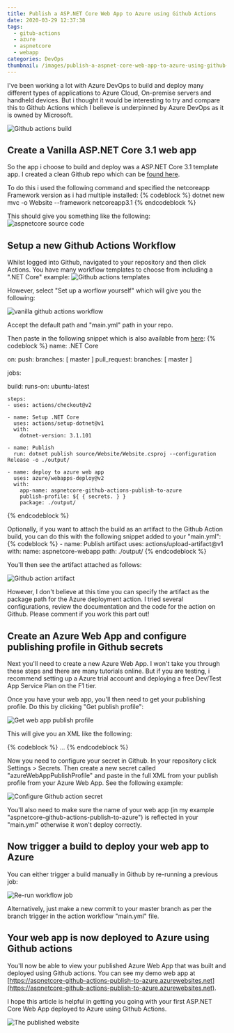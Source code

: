 ```yaml
---
title: Publish a ASP.NET Core Web App to Azure using Github Actions
date: 2020-03-29 12:37:38
tags:
  - gitub-actions
  - azure
  - aspnetcore
  - webapp
categories: DevOps
thumbnail: /images/publish-a-aspnet-core-web-app-to-azure-using-github-actions/actions-opengraph.jpg
---
```

I've been working a lot with Azure DevOps to build and deploy many different types of applications to Azure Cloud, On-premise servers and handheld devices. But i thought it would be interesting to try and compare this to Github Actions which I believe is underpinned by Azure DevOps as it is owned by Microsoft.

![Github actions build](/images/publish-a-aspnet-core-web-app-to-azure-using-github-actions/actions-opengraph.jpg)

<!-- more -->

## Create a Vanilla ASP.NET Core 3.1 web app

So the app i choose to build and deploy was a ASP.NET Core 3.1 template app. I created a clean Github repo which can be [found here](https://github.com/Adamsimsy/aspnetcore-github-actions-publish-to-azure).

To do this i used the following command and specified the netcoreapp Framework version as i had multiple installed:
{% codeblock %}
dotnet new mvc -o Website --framework netcoreapp3.1
{% endcodeblock %}

This should give you something like the following:
![aspnetcore source code](/images/publish-a-aspnet-core-web-app-to-azure-using-github-actions/aspnetcore-source-code.jpg)

## Setup a new Github Actions Workflow

Whilst logged into Github, navigated to your repository and then click Actions. You have many workflow templates to choose from including a ".NET Core" example:
![Github actions templates](/images/publish-a-aspnet-core-web-app-to-azure-using-github-actions/github-action-templates.jpg)

However, select "Set up a worflow yourself" which will give you the following:

![vanilla github actions workflow](/images/publish-a-aspnet-core-web-app-to-azure-using-github-actions/vanilla-action-workflow.jpg)

Accept the default path and "main.yml" path in your repo.

Then paste in the following snippet which is also available from [here](https://github.com/Adamsimsy/aspnetcore-github-actions-publish-to-azure/blob/master/.github/workflows/main.yml):
{% codeblock %}
name: .NET Core

on:
  push:
    branches: [ master ]
  pull_request:
    branches: [ master ]
    
jobs:

  build:
    runs-on: ubuntu-latest
    
    steps:
    - uses: actions/checkout@v2

    - name: Setup .NET Core
      uses: actions/setup-dotnet@v1
      with:
        dotnet-version: 3.1.101

    - name: Publish
      run: dotnet publish source/Website/Website.csproj --configuration Release -o ./output/

    - name: deploy to azure web app
      uses: azure/webapps-deploy@v2
      with: 
        app-name: aspnetcore-github-actions-publish-to-azure
        publish-profile: ${ { secrets. } }
        package: ./output/
{% endcodeblock %}

Optionally, if you want to attach the build as an artifact to the Github Action build, you can do this with the following snippet added to your "main.yml":
{% codeblock %}
    - name: Publish artifact
      uses: actions/upload-artifact@v1
      with:
        name: aspnetcore-webapp
        path: ./output/
{% endcodeblock %}

You'll then see the artifact attached as follows:

![Github action artifact](/images/publish-a-aspnet-core-web-app-to-azure-using-github-actions/action-artifact.jpg)

However, I don't believe at this time you can specify the artifact as the package path for the Azure deployment action. I tried several configurations, review the documentation and the code for the action on Github. Please comment if you work this part out!

## Create an Azure Web App and configure publishing profile in Github secrets
Next you'll need to create a new Azure Web App. I won't take you through these steps and there are many tutorials online. But if you are testing, i recommend setting up a Azure trial account and deploying a free Dev/Test App Service Plan on the F1 tier.

Once you have your web app, you'll then need to get your publishing profile. Do this by clicking "Get publish profile":

![Get web app publish profile](/images/publish-a-aspnet-core-web-app-to-azure-using-github-actions/get-webapp-publish-profile.jpg)

This will give you an XML like the following:

{% codeblock %}
<publishData><publishProfile profileName="test-github-action-webapp - Web Deploy" publishMethod="MSDeploy" />
...
</publishData>
{% endcodeblock %}

Now you need to configure your secret in Github. In your repository click Settings > Secrets. Then create a new secret called "azureWebAppPublishProfile" and paste in the full XML from your publish profile from your Azure Web App. See the following example:

![Configure Github action secret](/images/publish-a-aspnet-core-web-app-to-azure-using-github-actions/configure-github-action-sceret.jpg)

You'll also need to make sure the name of your web app (in my example "aspnetcore-github-actions-publish-to-azure") is reflected in your "main.yml" otherwise it won't deploy correctly.

## Now trigger a build to deploy your web app to Azure
You can either trigger a build manually in Github by re-running a previous job:

![Re-run workflow job](/images/publish-a-aspnet-core-web-app-to-azure-using-github-actions/re-run-action.jpg)

Alternatively, just make a new commit to your master branch as per the branch trigger in the action workflow "main.yml" file.

## Your web app is now deployed to Azure using Github actions

You'll now be able to view your published Azure Web App that was built and deployed using Github actions. You can see my demo web app at [https://aspnetcore-github-actions-publish-to-azure.azurewebsites.net](https://aspnetcore-github-actions-publish-to-azure.azurewebsites.net).

I hope this article is helpful in getting you going with your first ASP.NET Core Web App deployed to Azure using Github Actions.

![The published website](/images/publish-a-aspnet-core-web-app-to-azure-using-github-actions/published-website.jpg)